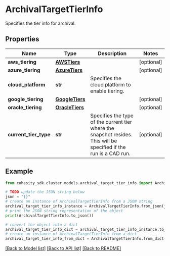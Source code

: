 # ArchivalTargetTierInfo

Specifies the tier info for archival.

## Properties

Name | Type | Description | Notes
------------ | ------------- | ------------- | -------------
**aws_tiering** | [**AWSTiers**](AWSTiers.md) |  | [optional] 
**azure_tiering** | [**AzureTiers**](AzureTiers.md) |  | [optional] 
**cloud_platform** | **str** | Specifies the cloud platform to enable tiering. | 
**google_tiering** | [**GoogleTiers**](GoogleTiers.md) |  | [optional] 
**oracle_tiering** | [**OracleTiers**](OracleTiers.md) |  | [optional] 
**current_tier_type** | **str** | Specifies the type of the current tier where the snapshot resides. This will be specified if the run is a CAD run. | [optional] 

## Example

```python
from cohesity_sdk.cluster.models.archival_target_tier_info import ArchivalTargetTierInfo

# TODO update the JSON string below
json = "{}"
# create an instance of ArchivalTargetTierInfo from a JSON string
archival_target_tier_info_instance = ArchivalTargetTierInfo.from_json(json)
# print the JSON string representation of the object
print(ArchivalTargetTierInfo.to_json())

# convert the object into a dict
archival_target_tier_info_dict = archival_target_tier_info_instance.to_dict()
# create an instance of ArchivalTargetTierInfo from a dict
archival_target_tier_info_from_dict = ArchivalTargetTierInfo.from_dict(archival_target_tier_info_dict)
```
[[Back to Model list]](../README.md#documentation-for-models) [[Back to API list]](../README.md#documentation-for-api-endpoints) [[Back to README]](../README.md)


